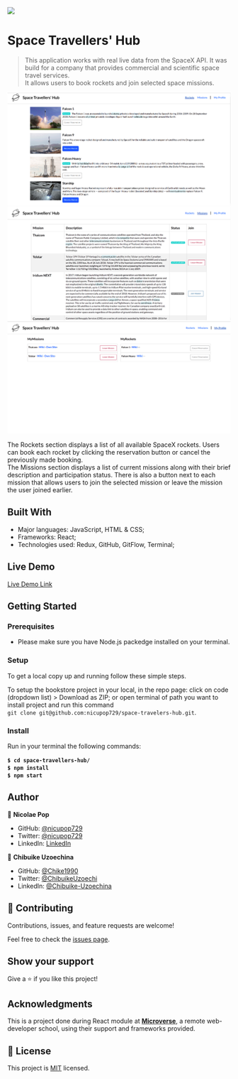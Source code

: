 ![](https://img.shields.io/badge/Microverse-blueviolet)

# Space Travellers' Hub

> This application works with real live data from the SpaceX API. It was build for a company that provides commercial and scientific space travel services. <br> It allows users to book rockets and join selected space missions.

![screenshot](./src/assets/travellers-hub-home-page.png)
![screenshot](./src/assets/travellers-hub-missions.png)
![screenshot](./src/assets/travellers-hub-profile.png)

The Rockets section displays a list of all available SpaceX rockets. Users can book each rocket by clicking the reservation button or cancel the previously made booking.<br />The Missions section displays a list of current missions along with their brief description and participation status. There is also a button next to each mission that allows users to join the selected mission or leave the mission the user joined earlier.

## Built With

- Major languages: JavaScript, HTML & CSS;
- Frameworks: React;
- Technologies used: Redux, GitHub, GitFlow, Terminal;

## Live Demo

[Live Demo Link](https://space-travellers-hub-react-redux.netlify.app/)

## Getting Started

### Prerequisites

- Please make sure you have Node.js packedge installed on your terminal.

### Setup

To get a local copy up and running follow these simple steps.

To setup the bookstore project in your local, in the repo page:
click on code (dropdown list) > Download as ZIP;
or open terminal of path you want to install project and run this command <br>
`git clone git@github.com:nicupop729/space-travelers-hub.git`.

### Install

Run in your terminal the following commands:

**`$ cd space-travellers-hub/`**<br>
**`$ npm install`**<br>
**`$ npm start`**

## Author

👤 **Nicolae Pop**

- GitHub: [@nicupop729](https://github.com/nicupop729)
- Twitter: [@nicupop729](https://twitter.com/nicupop729)
- LinkedIn: [LinkedIn](https://www.linkedin.com/in/nicolae-pop/)

👤 **Chibuike Uzoechina**

- GitHub: [@Chike1990](https://github.com/Chike1990)
- Twitter: [@ChibuikeUzoechi](https://twitter.com/ChibuikeUzoechi)
- LinkedIn: [@Chibuike-Uzoechina](https://www.linkedin.com/in/chibuike-uzoechina-630857102)

## 🤝 Contributing

Contributions, issues, and feature requests are welcome!

Feel free to check the [issues page](https://github.com/nicupop729/space-travellers-hub/issues).

## Show your support

Give a ⭐️ if you like this project!

## Acknowledgments

This is a project done during React module at **[Microverse](https://www.microverse.org/)**, a remote web-developer school, using their support and frameworks provided.<br />

## 📝 License

This project is [MIT](./MIT.md) licensed.
